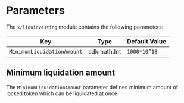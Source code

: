 <!--
order: 5
-->

# Parameters

The `x/liquidvesting` module contains the following parameters:

| Key                        | Type       | Default Value       |
|----------------------------|------------|---------------------|
| `MinimumLiquidationAmount` | sdkmath.Int | `1000*10^18`        |

## Minimum liquidation amount

The `MinimumLiquidationAmount` parameter defines minimum amount of locked token which can be liquidated at once.


